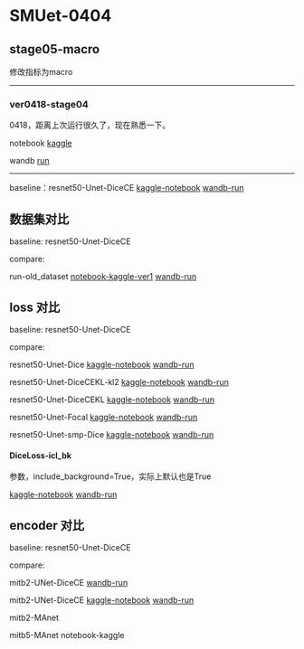 # SMUet-0404

## stage05-macro

修改指标为macro

---

### ver0418-stage04

0418，距离上次运行很久了，现在熟悉一下。

notebook [kaggle](https://www.kaggle.com/code/mykcs01/ver0418/notebook)

wandb [run](https://wandb.ai/team-mykcs/UNet_Compare/runs/tp3mutkp)

---

baseline：resnet50-Unet-DiceCE
[kaggle-notebook](https://www.kaggle.com/code/mykcs01/diceceloss/notebook) 
[wandb-run](https://wandb.ai/team-mykcs/UNet_Compare/runs/3v7gn20j)

## 数据集对比

baseline: resnet50-Unet-DiceCE

compare:

run-old_dataset 
[notebook-kaggle-ver1](https://www.kaggle.com/code/mykcs01/diceceloss?scriptVersionId=172743614)
[wandb-run](https://wandb.ai/team-mykcs/UNet_Compare/runs/1wfvee3h)

## loss 对比
baseline: resnet50-Unet-DiceCE

compare: 

resnet50-Unet-Dice
[kaggle-notebook](https://www.kaggle.com/code/gemini2024/resnet50-unet-monai-dice?scriptVersionId=172892353) 
[wandb-run](https://wandb.ai/team-mykcs/UNet_Compare/runs/ovnlwkwj)

resnet50-Unet-DiceCEKL-kl2
[kaggle-notebook](https://www.kaggle.com/code/mykcs01/run0418-macro-lambda-kl-2/notebook) 
[wandb-run](https://wandb.ai/team-mykcs/UNet_Compare/runs/tx6cw5nm)

resnet50-Unet-DiceCEKL
[kaggle-notebook](https://www.kaggle.com/code/yufang18/resnet50-unet-dicecekl?scriptVersionId=172741233) 
[wandb-run](https://wandb.ai/team-mykcs/UNet_Compare/runs/cf3v4x1l)

resnet50-Unet-Focal
[kaggle-notebook](https://www.kaggle.com/code/mykcs01/focalloss) 
[wandb-run](https://wandb.ai/team-mykcs/UNet_Compare/runs/v6cewtc2)

resnet50-Unet-smp-Dice
[kaggle-notebook](https://www.kaggle.com/code/gemini2024/resnet50-unet-smp-dice?scriptVersionId=172881878) 
[wandb-run](https://wandb.ai/team-mykcs/UNet_Compare/runs/514ebpd6)

#### DiceLoss-icl_bk

参数，include_background=True，实际上默认也是True

[kaggle-notebook](https://www.kaggle.com/code/mykcs01/diceloss-icl-bk/notebook) 
[wandb-run](https://wandb.ai/team-mykcs/UNet_Compare/runs/4q9veicm)


## encoder 对比
baseline: resnet50-Unet-DiceCE

compare: 

mitb2-UNet-DiceCE [wandb-run](https://wandb.ai/team-mykcs/UNet_Compare/runs/76hx468j)

mitb2-UNet-DiceCE [kaggle-notebook](https://www.kaggle.com/code/yufang18/mitb2-unet-dicece?scriptVersionId=172752033) [wandb-run](https://wandb.ai/team-mykcs/UNet_Compare/runs/355n4b8x)

mitb2-MAnet

mitb5-MAnet notebook-kaggle


